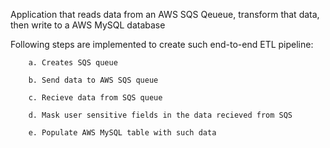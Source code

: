 Application that  reads data from an AWS SQS Qeueue, transform that data, then write to a AWS MySQL database

Following steps are implemented to create such end-to-end ETL pipeline:

        a. Creates SQS queue
        
        b. Send data to AWS SQS queue
        
        c. Recieve data from SQS queue
        
        d. Mask user sensitive fields in the data recieved from SQS
        
        e. Populate AWS MySQL table with such data
